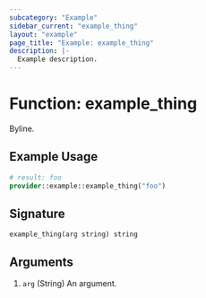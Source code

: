 ```yaml
---
subcategory: "Example"
sidebar_current: "example_thing"
layout: "example"
page_title: "Example: example_thing"
description: |-
  Example description.
---
```


# Function: example_thing

Byline.

## Example Usage

```terraform
# result: foo
provider::example::example_thing("foo")
```

## Signature

```text
example_thing(arg string) string
```

## Arguments

1. `arg` (String) An argument.

